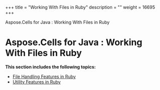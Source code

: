 +++
title = "Working With Files in Ruby" 
description = "" 
weight = 16695 
+++

Aspose.Cells for Java : Working With Files in Ruby  

# Aspose.Cells for Java : Working With Files in Ruby


**This section includes the following topics:**

*   [File Handling Features in Ruby](https://docs2.aspose.com/cells/java/plugins/asposecellsjavaforruby/rubyprogrammersguide/workingwithfilesinruby/filehandlingfeaturesinruby/)
*   [Utility Features in Ruby](https://docs2.aspose.com/cells/java/plugins/asposecellsjavaforruby/rubyprogrammersguide/workingwithfilesinruby/utilityfeaturesinruby/)


